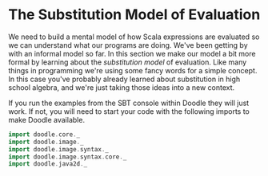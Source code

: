# The Substitution Model of Evaluation

 We need to build a mental model of how Scala expressions are evaluated so we can understand what our programs are doing.
 We've been getting by with an informal model so far. 
 In this section we make our model a bit more formal by learning about the *substitution model* of evaluation.
 Like many things in programming we're using some fancy words for a simple concept.
 In this case you've probably already learned about substitution in high school algebra, and we're just taking those ideas into a new context.

<div class="callout callout-info">
If you run the examples from the SBT console within Doodle they will just work. If not, you will need to start your code with the following imports to make Doodle available.

```scala mdoc:silent
import doodle.core._
import doodle.image._
import doodle.image.syntax._
import doodle.image.syntax.core._
import doodle.java2d._
```
</div>
